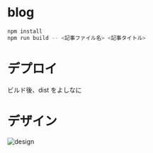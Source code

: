 # blog

```bash
npm install
npm run build -- <記事ファイル名> <記事タイトル>
```

# デプロイ

ビルド後、dist をよしなに

# デザイン

![design](./design.png)
